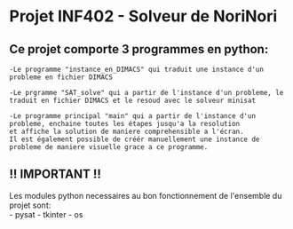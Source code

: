 # Projet INF402 - Solveur de NoriNori


## Ce projet comporte 3 programmes en python:

    -Le programme "instance_en_DIMACS" qui traduit une instance d'un probleme en fichier DIMACS

    -Le prgramme "SAT_solve" qui a partir de l'instance d'un probleme, le traduit en fichier DIMACS et le resoud avec le solveur minisat

    -Le programme principal "main" qui a partir de l'instance d'un probleme, enchaine toutes les étapes jusqu'a la resolution 
    et affiche la solution de maniere comprehensible a l'écran.
    Il est également possible de créér manuellement une instance de probleme de maniere visuelle grace a ce programme.


## !! IMPORTANT !!
Les modules python necessaires au bon fonctionnement de l'ensemble du projet sont:   
    - pysat
    - tkinter
    - os
